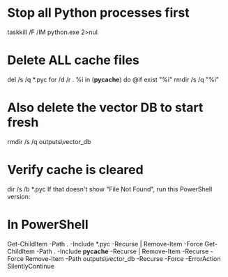 # Stop all Python processes first
taskkill /F /IM python.exe 2>nul

# Delete ALL cache files
del /s /q *.pyc
for /d /r . %i in (__pycache__) do @if exist "%i" rmdir /s /q "%i"

# Also delete the vector DB to start fresh
rmdir /s /q outputs\vector_db

# Verify cache is cleared
dir /s /b *.pyc
If that doesn't show "File Not Found", run this PowerShell version:
# In PowerShell
Get-ChildItem -Path . -Include *.pyc -Recurse | Remove-Item -Force
Get-ChildItem -Path . -Include __pycache__ -Recurse | Remove-Item -Recurse -Force
Remove-Item -Path outputs\vector_db -Recurse -Force -ErrorAction SilentlyContinue
